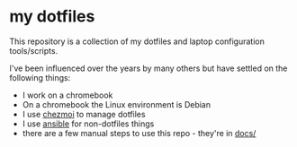 # my dotfiles
This repository is a collection of my dotfiles and laptop configuration tools/scripts.

I've been influenced over the years by many others but have settled on the following things:

- I work on a chromebook
- On a chromebook the Linux environment is Debian
- I use [chezmoi][1] to manage dotfiles
- I use [ansible][2] for non-dotfiles things
- there are a few manual steps to use this repo - they're in [docs/](.docs/)

[1]: https://chezmoi.io
[2]: https://docs.ansible.com
